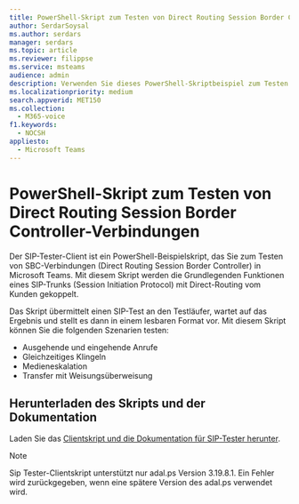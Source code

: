 ```yaml
---
title: PowerShell-Skript zum Testen von Direct Routing Session Border Controller-Verbindungen
author: SerdarSoysal
ms.author: serdars
manager: serdars
ms.topic: article
ms.reviewer: filippse
ms.service: msteams
audience: admin
description: Verwenden Sie dieses PowerShell-Skriptbeispiel zum Testen von Direct Routing Session Border Controller-Verbindungen in Microsoft Teams.
ms.localizationpriority: medium
search.appverid: MET150
ms.collection:
  - M365-voice
f1.keywords:
  - NOCSH
appliesto:
  - Microsoft Teams
---
```


# <a name="powershell-script-to-test-direct-routing-session-border-controller-connections"></a>PowerShell-Skript zum Testen von Direct Routing Session Border Controller-Verbindungen

Der SIP-Tester-Client ist ein PowerShell-Beispielskript, das Sie zum Testen von SBC-Verbindungen (Direct Routing Session Border Controller) in Microsoft Teams. Mit diesem Skript werden die Grundlegenden Funktionen eines SIP-Trunks (Session Initiation Protocol) mit Direct-Routing vom Kunden gekoppelt.

Das Skript übermittelt einen SIP-Test an den Testläufer, wartet auf das Ergebnis und stellt es dann in einem lesbaren Format vor. Mit diesem Skript können Sie die folgenden Szenarien testen:

- Ausgehende und eingehende Anrufe
- Gleichzeitiges Klingeln
- Medieneskalation
- Transfer mit Weisungsüberweisung

## <a name="download-the-script-and-documentation"></a>Herunterladen des Skripts und der Dokumentation

Laden Sie das [Clientskript und die Dokumentation für SIP-Tester herunter](https://github.com/MicrosoftDocs/OfficeDocs-SkypeForBusiness/blob/live/Teams/downloads/sip-tester-client/siptesterclient.zip?raw=true).

  > [!NOTE]
  > Sip Tester-Clientskript unterstützt nur adal.ps Version 3.19.8.1. Ein Fehler wird zurückgegeben, wenn eine spätere Version des adal.ps verwendet wird.
  
  
